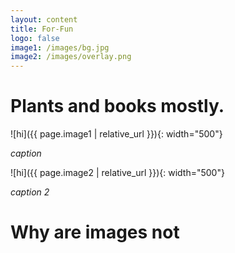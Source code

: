 ```yaml
---
layout: content
title: For-Fun
logo: false
image1: /images/bg.jpg
image2: /images/overlay.png
---
```


<h1>Plants and books mostly.</h1>

![hi]({{ page.image1 | relative_url }}){: width="500"}

*caption*

![hi]({{ page.image2 | relative_url }}){: width="500"}

*caption 2*

<h1>Why are images not</h1>




